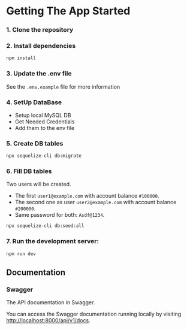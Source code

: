 # Getting The App Started

### 1. Clone the repository

### 2. Install dependencies

```bash
npm install
```

### 3. Update the .env file

See the `.env.example` file for more information

### 4. SetUp DataBase

- Setup local MySQL DB
- Get Needed Credentials
- Add them to the env file

### 5. Create DB tables

```bash
npx sequelize-cli db:migrate
```

### 6. Fill DB tables

Two users will be created.

- The first `user1@example.com` with account balance `#100000`.
- The second one as user `user2@example.com` with account balance `#200000`.
- Same password for both: `Asdf@1234`.

```bash
npx sequelize-cli db:seed:all
```

### 7. Run the development server:

```bash
npm run dev
```

## Documentation

### Swagger

The API documentation in Swagger.

You can access the Swagger documentation running locally by visiting <a href="http://localhost:8000/api/v1/docs" >http://localhost:8000/api/v1/docs</a>.
